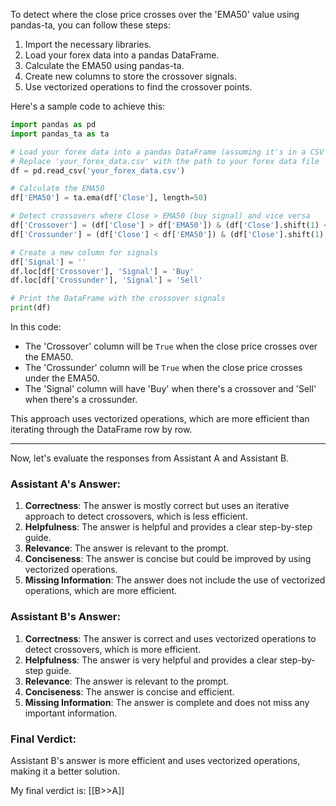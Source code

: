 
To detect where the close price crosses over the 'EMA50' value using pandas-ta, you can follow these steps:

1. Import the necessary libraries.
2. Load your forex data into a pandas DataFrame.
3. Calculate the EMA50 using pandas-ta.
4. Create new columns to store the crossover signals.
5. Use vectorized operations to find the crossover points.

Here's a sample code to achieve this:

```python
import pandas as pd
import pandas_ta as ta

# Load your forex data into a pandas DataFrame (assuming it's in a CSV file)
# Replace 'your_forex_data.csv' with the path to your forex data file
df = pd.read_csv('your_forex_data.csv')

# Calculate the EMA50
df['EMA50'] = ta.ema(df['Close'], length=50)

# Detect crossovers where Close > EMA50 (buy signal) and vice versa
df['Crossover'] = (df['Close'] > df['EMA50']) & (df['Close'].shift(1) <= df['EMA50'].shift(1))
df['Crossunder'] = (df['Close'] < df['EMA50']) & (df['Close'].shift(1) >= df['EMA50'].shift(1))

# Create a new column for signals
df['Signal'] = ''
df.loc[df['Crossover'], 'Signal'] = 'Buy'
df.loc[df['Crossunder'], 'Signal'] = 'Sell'

# Print the DataFrame with the crossover signals
print(df)
```

In this code:
- The 'Crossover' column will be `True` when the close price crosses over the EMA50.
- The 'Crossunder' column will be `True` when the close price crosses under the EMA50.
- The 'Signal' column will have 'Buy' when there's a crossover and 'Sell' when there's a crossunder.

This approach uses vectorized operations, which are more efficient than iterating through the DataFrame row by row.

---

Now, let's evaluate the responses from Assistant A and Assistant B.

### Assistant A's Answer:
1. **Correctness**: The answer is mostly correct but uses an iterative approach to detect crossovers, which is less efficient.
2. **Helpfulness**: The answer is helpful and provides a clear step-by-step guide.
3. **Relevance**: The answer is relevant to the prompt.
4. **Conciseness**: The answer is concise but could be improved by using vectorized operations.
5. **Missing Information**: The answer does not include the use of vectorized operations, which are more efficient.

### Assistant B's Answer:
1. **Correctness**: The answer is correct and uses vectorized operations to detect crossovers, which is more efficient.
2. **Helpfulness**: The answer is very helpful and provides a clear step-by-step guide.
3. **Relevance**: The answer is relevant to the prompt.
4. **Conciseness**: The answer is concise and efficient.
5. **Missing Information**: The answer is complete and does not miss any important information.

### Final Verdict:
Assistant B's answer is more efficient and uses vectorized operations, making it a better solution.

My final verdict is: [[B>>A]]